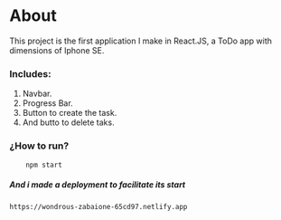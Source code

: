 # About
This project is the first application I make in React.JS, a ToDo app with dimensions of Iphone SE.

### Includes:
1. Navbar.
2. Progress Bar.
3. Button to create the task.
4. And butto to delete taks.

### ¿How to run? 

        npm start
        
##### And i made a deployment to facilitate its start

    https://wondrous-zabaione-65cd97.netlify.app

